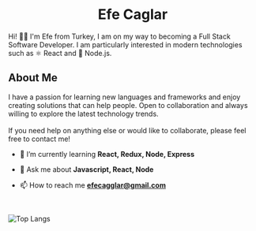 <h1 align="center">Efe Caglar</h1>
Hi! 👋🏼 I'm Efe from Turkey, I am on my way to becoming a Full Stack Software Developer. I am particularly interested in modern technologies such as ⚛️ React and 🔗 Node.js. 
<br/>
<h2>About Me</h2>
  I have a passion for learning new languages and frameworks and enjoy creating solutions that can help people. Open to collaboration and always willing to explore the latest technology trends.
<br/>
<br/>
If you need help on anything else or would like to collaborate, please feel free to contact me!

- 🌱 I’m currently learning **React, Redux, Node, Express**

- 💬 Ask me about **Javascript, React, Node**

- 📫 How to reach me **efecagglar@gmail.com**

<br/>

![Top Langs](https://github-readme-stats.vercel.app/api/top-langs/?username=efecaglarr&layout=compact)
